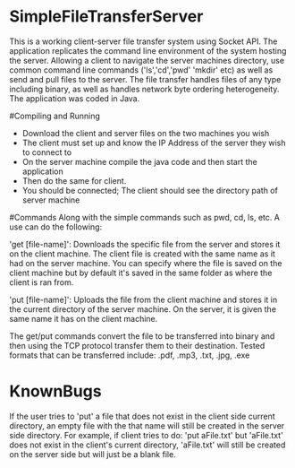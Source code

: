 # SimpleFileTransferServer
This is a working client-server file transfer system using Socket API. The application replicates the command line environment of the system hosting the server. Allowing a client to navigate the server machines directory, use common command line commands ('ls','cd','pwd' 'mkdir' etc) as well as send and pull files to the server. The file transfer handles files of any type including binary, as well as handles network byte ordering heterogeneity.  The application was coded in Java.

#Compiling and Running
- Download the client and server files on the two machines you wish
- The client must set up and know the IP Address of the server they wish to connect to
- On the server machine compile the java code and then start the application
- Then do the same for client.
- You should be connected; The client should see the directory path of server machine

#Commands
Along with the simple commands such as pwd, cd, ls, etc. A use can do the following:

'get [file-name]': Downloads the specific file from the server and stores it on the client machine. The client file is created with the same name as it had on the server machine. You can specify where the file is saved on the client machine but by default it's saved in the same folder as where the client is ran from.

'put [file-name]': Uploads the file from the client machine and stores it in the current directory of the server machine. On the server, it is given the same name it has on the client machine.

The get/put commands convert the file to be transferred into binary and then using the TCP protocol transfer them to their destination. Tested formats that can be transferred include: .pdf, .mp3, .txt, .jpg, .exe

# KnownBugs
If the user tries to 'put' a file that does not exist in the client side current directory, an empty file with the that name will still be created in the server side directory. For example, if client tries to do: 'put aFile.txt' but 'aFile.txt' does not exist in the client's current directory, 'aFile.txt' will still be created on the server side but will just be a blank file.  
